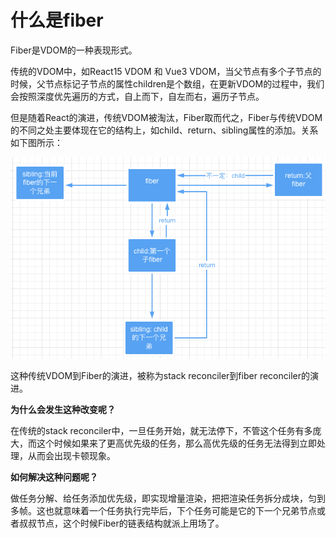 # 什么是fiber

Fiber是VDOM的一种表现形式。

传统的VDOM中，如React15 VDOM 和 Vue3 VDOM，当父节点有多个子节点的时候，父节点标记子节点的属性children是个数组，在更新VDOM的过程中，我们会按照深度优先遍历的方式，自上而下，自左而右，遍历子节点。

但是随着React的演进，传统VDOM被淘汰，Fiber取而代之，Fiber与传统VDOM的不同之处主要体现在它的结构上，如child、return、sibling属性的添加。关系如下图所示：

![](<../.gitbook/assets/image (12).png>)

这种传统VDOM到Fiber的演进，被称为stack reconciler到fiber reconciler的演进。

**为什么会发生这种改变呢？**

在传统的stack reconciler中，一旦任务开始，就无法停下，不管这个任务有多庞大，而这个时候如果来了更高优先级的任务，那么高优先级的任务无法得到立即处理，从而会出现卡顿现象。

**如何解决这种问题呢？**

做任务分解、给任务添加优先级，即实现增量渲染，把把渲染任务拆分成块，匀到多帧。这也就意味着一个任务执行完毕后，下个任务可能是它的下一个兄弟节点或者叔叔节点，这个时候Fiber的链表结构就派上用场了。
